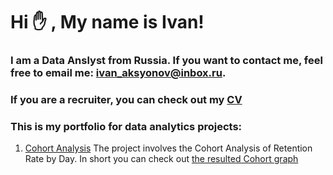 # Hi :raised_hand: , My name is Ivan!
### I am a Data Anslyst from Russia. If you want to contact me, feel free to email me: ivan_aksyonov@inbox.ru.
### If you are a recruiter, you can check out my [CV](https://hh.ru/resume/e9ac1d3dff0d45aad50039ed1f794347587176)
### This is my portfolio for data analytics projects:


1) [Cohort Analysis](https://github.com/IvanAks777/My_Portfolio/blob/main/Cohort_Analysis/cohort_analysis_project.ipynb "Cohort Notebook")
   The project involves the Cohort Analysis of Retention Rate by Day. In short you can check out  [the resulted Cohort graph](https://github.com/IvanAks777/My_Portfolio/blob/main/Cohort_Analysis/data/Cohort.png "Cohort Heatmap")
